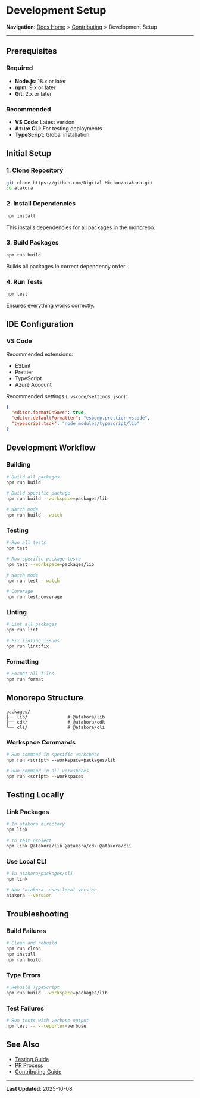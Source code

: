 # Development Setup

**Navigation**: [Docs Home](../README.md) > [Contributing](./README.md) > Development Setup

---

## Prerequisites

### Required

- **Node.js**: 18.x or later
- **npm**: 9.x or later
- **Git**: 2.x or later

### Recommended

- **VS Code**: Latest version
- **Azure CLI**: For testing deployments
- **TypeScript**: Global installation

## Initial Setup

### 1. Clone Repository

```bash
git clone https://github.com/Digital-Minion/atakora.git
cd atakora
```

### 2. Install Dependencies

```bash
npm install
```

This installs dependencies for all packages in the monorepo.

### 3. Build Packages

```bash
npm run build
```

Builds all packages in correct dependency order.

### 4. Run Tests

```bash
npm test
```

Ensures everything works correctly.

## IDE Configuration

### VS Code

Recommended extensions:
- ESLint
- Prettier
- TypeScript
- Azure Account

Recommended settings (`.vscode/settings.json`):
```json
{
  "editor.formatOnSave": true,
  "editor.defaultFormatter": "esbenp.prettier-vscode",
  "typescript.tsdk": "node_modules/typescript/lib"
}
```

## Development Workflow

### Building

```bash
# Build all packages
npm run build

# Build specific package
npm run build --workspace=packages/lib

# Watch mode
npm run build --watch
```

### Testing

```bash
# Run all tests
npm test

# Run specific package tests
npm test --workspace=packages/lib

# Watch mode
npm run test --watch

# Coverage
npm run test:coverage
```

### Linting

```bash
# Lint all packages
npm run lint

# Fix linting issues
npm run lint:fix
```

### Formatting

```bash
# Format all files
npm run format
```

## Monorepo Structure

```
packages/
├── lib/               # @atakora/lib
├── cdk/               # @atakora/cdk
└── cli/               # @atakora/cli
```

### Workspace Commands

```bash
# Run command in specific workspace
npm run <script> --workspace=packages/lib

# Run command in all workspaces
npm run <script> --workspaces
```

## Testing Locally

### Link Packages

```bash
# In atakora directory
npm link

# In test project
npm link @atakora/lib @atakora/cdk @atakora/cli
```

### Use Local CLI

```bash
# In atakora/packages/cli
npm link

# Now 'atakora' uses local version
atakora --version
```

## Troubleshooting

### Build Failures

```bash
# Clean and rebuild
npm run clean
npm install
npm run build
```

### Type Errors

```bash
# Rebuild TypeScript
npm run build --workspace=packages/lib
```

### Test Failures

```bash
# Run tests with verbose output
npm test -- --reporter=verbose
```

## See Also

- [Testing Guide](./testing-guide.md)
- [PR Process](./pr-process.md)
- [Contributing Guide](./README.md)

---

**Last Updated**: 2025-10-08
